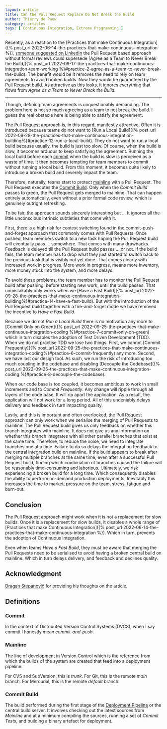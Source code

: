```yaml
---
layout: article
title: Can the Pull Request Replace Do Not Break the Build
author: Thierry de Pauw
category: articles
tags: [ Continuous Integration, Extreme Programming ]
---
```


Recently, as a reaction to the [Practices that make Continuous Integration]({% post_url 2022-06-14-the-practices-that-make-continuous-integration %}), [someone suggested on LinkedIn](https://www.linkedin.com/feed/update/urn:li:activity:7035345874251567104?commentUrn=urn%3Ali%3Acomment%3A%28activity%3A7035345874251567104%2C7035742403227480064%29&dashCommentUrn=urn%3Ali%3Afsd_comment%3A%287035742403227480064%2Curn%3Ali%3Aactivity%3A7035345874251567104%29) the Pull Request based approach without formal reviews could supersede [Agree as a Team to Never Break the Build]({% post_url 2022-09-17-the-practices-that-make-continuous-integration-team-working %}#practice-2-agree-as-a-team-to-never-break-the-build). The benefit would be it removes the need to rely on team agreements to avoid broken builds. Now they would be guaranteed by the Pull Request build. As attractive as this looks, it ignores everything that flows from *Agree as a Team to Never Break the Build*.

---

Though, defining team agreements is unquestionably demanding. The problem here is not so much agreeing as a team to not break the build. I guess the real obstacle here is being able to satisfy the agreement.

The Pull Request approach is, in this regard, manifestly attractive. Often it is introduced because teams do not want to [Run a Local Build]({% post_url 2022-09-28-the-practices-that-make-continuous-integration-building%}#practice-12-run-a-local-build). They do not want to run a local build because usually, the build is just too slow. Of course, when the build is slow, it becomes arduous to keep satisfying the agreement. Running the local build before each [commit](#commit) when the build is slow is perceived as a waste of time. It then becomes tempting for team members to commit without running a local build. From this moment, it becomes quite likely to introduce a broken build and severely impact the team.

Therefore, naturally, teams start to protect [mainline](#mainline) with a Pull Request. The Pull Request executes the [Commit Build](#commit-build). Only when the *Commit Build* passes to green, the Pull Request gets merged to mainline. That can happen entirely automatically, even without a prior formal code review, which is genuinely outright refreshing.

To be fair, the approach sounds sincerely interesting but ... It ignores all the little unconscious intrinsic subtleties that come with it.

First, there is a high risk for context switching found in the commit-push-and-forget approach that commonly comes with Pull Requests. Once pushed, team members switch to a new task hoping the Pull Request build will eventually pass ... somewhere. That comes with many drawbacks. Feedback is delayed till the Pull Request build passes ... or not. If the build fails, the team member has to drop what they just started to switch back to the previous task that is visibly not yet done. That comes clearly with increased work in progress. More work in progress, means more inventory, more money stuck into the system, and more delays.

To avoid these problems, the team member has to monitor the Pull Request build after pushing, before starting new work, until the build passes. That unmistakably only works when we [Have a Fast Build]({% post_url 2022-09-28-the-practices-that-make-continuous-integration-building%}#practice-14-have-a-fast-build). But with the introduction of the Pull Request build together with a fire-and-forget mode we have removed the incentive to *Have a Fast Build*.

Because we do not *Run a Local Build* there is no motivation any more to [Commit Only on Green]({% post_url 2022-09-25-the-practices-that-make-continuous-integration-coding %}#practice-7-commit-only-on-green) which in turn disables the adoption of Test Driven Development (TDD). When we do not practise TDD we lose two things. First, we cannot [Commit Frequently]({% post_url 2022-09-25-the-practices-that-make-continuous-integration-coding%}#practice-6-commit-frequently) any more. Second, we have lost our design tool. As such, we run the risk of introducing too much coupling in the codebase and disabling [Decouple the Codebase]({% post_url 2022-09-25-the-practices-that-make-continuous-integration-coding %}#practice-8-decouple-the-codebase).

When our code base is too coupled, it becomes ambitious to work in small increments and to *Commit Frequently*. Any change will ripple through all layers of the code base. It will rip apart the application. As a result, the application will not work for a long period. All of this undeniably delays delivery and feedback in turn impacting quality.

Lastly, and this is important and often overlooked, the Pull Request approach can only work when we serialise the merging of Pull Requests to mainline. The Pull Request build gives us only feedback on whether this branch integrates with mainline. It does not give us any information on whether this branch integrates with all other parallel branches that exist at the same time. Therefore, to reduce the noise, we need to integrate branches one at a time. Failure to do so delays the integration feedback to the central integration build on mainline. If the build appears to break after merging multiple branches at the same time, even after a successful Pull Request build, finding which combination of branches caused the failure will be reasonably time-consuming and laborious. Ultimately, we risk experiencing a broken build for a long time. Which consequently disables the ability to perform on-demand production deployments. Inevitably this increases the time to market, pressure on the team, stress, fatigue and burn-out.

## Conclusion

The Pull Request approach might work when it is not a replacement for slow builds. Once it is a replacement for slow builds, it disables a whole range of [Practices that make Continuous Integration]({% post_url 2022-06-14-the-practices-that-make-continuous-integration %}). Which in turn, prevents the adoption of Continuous Integration.

Even when teams *Have a Fast Build*, they must be aware that merging the Pull Requests need to be serialised to avoid having a broken central build on mainline. Which in turn delays delivery, and feedback and declines quality.

## Acknowledgment

[Dragan Stepanovič](https://twitter.com/d_stepanovic) for providing his thoughts on the article.

## Definitions

### Commit

In the context of Distributed Version Control Systems (DVCS), when I say commit I honestly mean *commit-and-push*.

### Mainline

The line of development in Version Control which is the reference from which the builds of the system are created that feed into a deployment pipeline.

For CVS and SubVersion, this is *trunk*. For Git, this is the remote *main* branch. For Mercurial, this is the remote *default* branch.

### Commit Build

The build performed during the first stage of the [Deployment Pipeline](https://continuousdelivery.com/implementing/patterns/#the-deployment-pipeline) or the central build server. It involves checking out the latest sources from *Mainline* and at a minimum compiling the sources, running a set of *Commit Tests*, and building a binary artefact for deployment.
